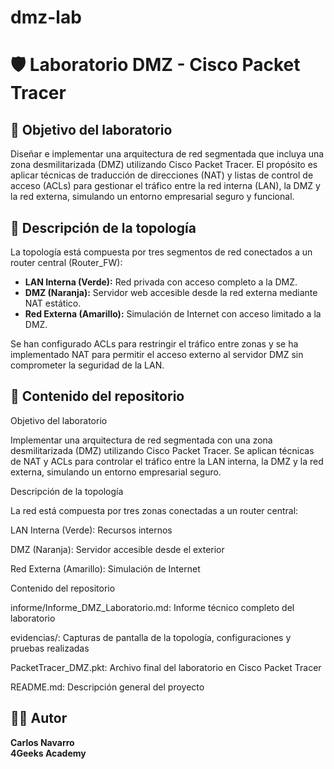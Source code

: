 # dmz-lab
# 🛡️ Laboratorio DMZ - Cisco Packet Tracer

## 🎯 Objetivo del laboratorio

Diseñar e implementar una arquitectura de red segmentada que incluya una zona desmilitarizada (DMZ) utilizando Cisco Packet Tracer. El propósito es aplicar técnicas de traducción de direcciones (NAT) y listas de control de acceso (ACLs) para gestionar el tráfico entre la red interna (LAN), la DMZ y la red externa, simulando un entorno empresarial seguro y funcional.

## 🧩 Descripción de la topología

La topología está compuesta por tres segmentos de red conectados a un router central (Router_FW):

- **LAN Interna (Verde):** Red privada con acceso completo a la DMZ.
- **DMZ (Naranja):** Servidor web accesible desde la red externa mediante NAT estático.
- **Red Externa (Amarillo):** Simulación de Internet con acceso limitado a la DMZ.

Se han configurado ACLs para restringir el tráfico entre zonas y se ha implementado NAT para permitir el acceso externo al servidor DMZ sin comprometer la seguridad de la LAN.

## 📁 Contenido del repositorio
Objetivo del laboratorio

Implementar una arquitectura de red segmentada con una zona desmilitarizada (DMZ) utilizando Cisco Packet Tracer. Se aplican técnicas de NAT y ACLs para controlar el tráfico entre la LAN interna, la DMZ y la red externa, simulando un entorno empresarial seguro.

Descripción de la topología

La red está compuesta por tres zonas conectadas a un router central:

LAN Interna (Verde): Recursos internos

DMZ (Naranja): Servidor accesible desde el exterior

Red Externa (Amarillo): Simulación de Internet

Contenido del repositorio

informe/Informe_DMZ_Laboratorio.md: Informe técnico completo del laboratorio

evidencias/: Capturas de pantalla de la topología, configuraciones y pruebas realizadas

PacketTracer_DMZ.pkt: Archivo final del laboratorio en Cisco Packet Tracer

README.md: Descripción general del proyecto


## 👨‍🎓 Autor

**Carlos Navarro**  
**4Geeks Academy**  




